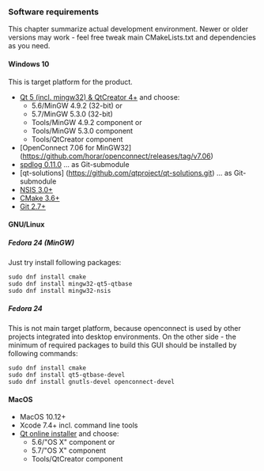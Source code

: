 ### Software requirements
This chapter summarize actual development environment. Newer or older versions may work - feel free tweak main CMakeLists.txt and dependencies as you need.

#### Windows 10
This is target platform for the product.

- [Qt 5 (incl. mingw32) & QtCreator 4+](http://download.qt.io/official_releases/online_installers/qt-unified-windows-x86-online.exe) and choose:
    - 5.6/MinGW 4.9.2 (32-bit) or
    - 5.7/MinGW 5.3.0 (32-bit)
    - Tools/MinGW 4.9.2 component or
    - Tools/MinGW 5.3.0 component
    - Tools/QtCreator component
- [OpenConnect 7.06 for MinGW32] (https://github.com/horar/openconnect/releases/tag/v7.06)
- [spdlog 0.11.0](https://github.com/gabime/spdlog) ... as Git-submodule
- [qt-solutions] (https://github.com/qtproject/qt-solutions.git) ... as Git-submodule
- [NSIS 3.0+](http://nsis.sourceforge.net/Main_Page)
- [CMake 3.6+](https://cmake.org/)
- [Git 2.7+](https://git-scm.com/)

#### GNU/Linux
##### Fedora 24 (MinGW)
Just try install following packages:

    sudo dnf install cmake
    sudo dnf install mingw32-qt5-qtbase
    sudo dnf install mingw32-nsis

##### Fedora 24
This is not main target platform, because openconnect is used by other projects integrated into desktop environments. On the other side - the minimum of required packages to build this GUI should be installed by following commands:

    sudo dnf install cmake
    sudo dnf install qt5-qtbase-devel
    sudo dnf install gnutls-devel openconnect-devel

#### MacOS
- MacOS 10.12+
- Xcode 7.4+ incl. command line tools
- [Qt online installer](http://download.qt.io/official_releases/online_installers/qt-unified-mac-x64-online.dmg) and choose:
    - 5.6/"OS X" component or
    - 5.7/"OS X" component
    - Tools/QtCreator component
